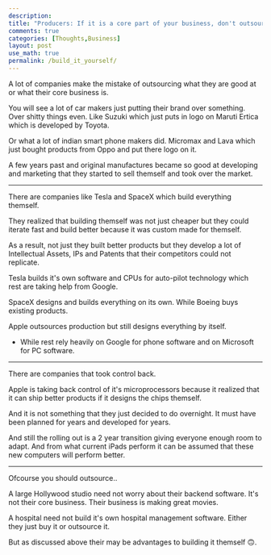 ```yaml
---
description: 
title: "Producers: If it is a core part of your business, don't outsource, build it yourself."
comments: true
categories: [Thoughts,Business]
layout: post
use_math: true
permalink: /build_it_yourself/
---
```


A lot of companies make the mistake of outsourcing what they are good at or what their core business is.

You will see a lot of car makers just putting their brand over something. Over shitty things even.
Like Suzuki which just puts in logo on Maruti Ertica which is developed by Toyota.

Or what a lot of indian smart phone makers did. Micromax and Lava which just bought products from Oppo and put there logo on it.

A few years past and original manufactures became so good at developing and marketing that they started to sell themself and took over the market.

---

There are companies like Tesla and SpaceX which build everything themself.

They realized that building themself was not just cheaper but they could iterate fast and build better because it was custom made for themself.

As a result, not just they built better products but they develop a lot of Intellectual Assets, IPs and Patents that their competitors could not replicate.

Tesla builds it's own software and CPUs for auto-pilot technology which rest are taking help from Google.

SpaceX designs and builds everything on its own. While Boeing buys existing products.

Apple outsources production but still designs everything by itself. 
-  While rest rely heavily on Google for phone software and on Microsoft for PC software.

---

There are companies that took control back.

Apple is taking back control of it's microprocessors because it realized that it can ship better products if it designs the chips themself.

And it is not something that they just decided to do overnight. It must have been planned for years and developed for years.

And still the rolling out is a 2 year transition giving everyone enough room to adapt. And from what current iPads perform it can be assumed that these new computers will perform better.

---

Ofcourse you should outsource..

A large Hollywood studio need not worry about their backend software. It's not their core business. Their business is making great movies.

A hospital need not build it's own hospital management software. Either they just buy it or outsource it.

But as discussed above their may be advantages to building it themself 🙃.